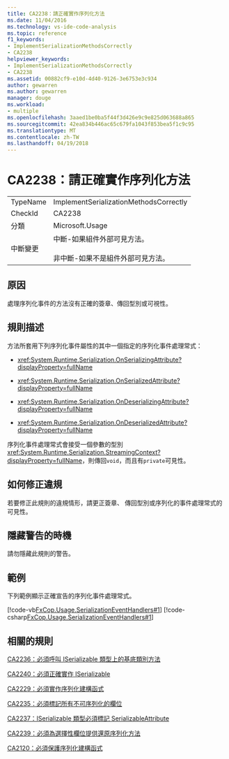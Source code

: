```yaml
---
title: CA2238：請正確實作序列化方法
ms.date: 11/04/2016
ms.technology: vs-ide-code-analysis
ms.topic: reference
f1_keywords:
- ImplementSerializationMethodsCorrectly
- CA2238
helpviewer_keywords:
- ImplementSerializationMethodsCorrectly
- CA2238
ms.assetid: 00882cf9-e10d-4d40-9126-3e6753e3c934
author: gewarren
ms.author: gewarren
manager: douge
ms.workload:
- multiple
ms.openlocfilehash: 3aaed1be0ba5f44f3d426e9c9e825d063688a865
ms.sourcegitcommit: 42ea834b446ac65c679fa1043f853bea5f1c9c95
ms.translationtype: MT
ms.contentlocale: zh-TW
ms.lasthandoff: 04/19/2018
---
```

# <a name="ca2238-implement-serialization-methods-correctly"></a>CA2238：請正確實作序列化方法
|||
|-|-|
|TypeName|ImplementSerializationMethodsCorrectly|
|CheckId|CA2238|
|分類|Microsoft.Usage|
|中斷變更|中斷-如果組件外部可見方法。<br /><br /> 非中斷-如果不是組件外部可見方法。|

## <a name="cause"></a>原因
 處理序列化事件的方法沒有正確的簽章、傳回型別或可視性。

## <a name="rule-description"></a>規則描述
 方法所套用下列序列化事件屬性的其中一個指定的序列化事件處理常式：

-   <xref:System.Runtime.Serialization.OnSerializingAttribute?displayProperty=fullName>

-   <xref:System.Runtime.Serialization.OnSerializedAttribute?displayProperty=fullName>

-   <xref:System.Runtime.Serialization.OnDeserializingAttribute?displayProperty=fullName>

-   <xref:System.Runtime.Serialization.OnDeserializedAttribute?displayProperty=fullName>

 序列化事件處理常式會接受一個參數的型別<xref:System.Runtime.Serialization.StreamingContext?displayProperty=fullName>，則傳回`void`，而且有`private`可見性。

## <a name="how-to-fix-violations"></a>如何修正違規
 若要修正此規則的違規情形，請更正簽章、 傳回型別或序列化的事件處理常式的可見性。

## <a name="when-to-suppress-warnings"></a>隱藏警告的時機
 請勿隱藏此規則的警告。

## <a name="example"></a>範例
 下列範例顯示正確宣告的序列化事件處理常式。

 [!code-vb[FxCop.Usage.SerializationEventHandlers#1](../code-quality/codesnippet/VisualBasic/ca2238-implement-serialization-methods-correctly_1.vb)]
 [!code-csharp[FxCop.Usage.SerializationEventHandlers#1](../code-quality/codesnippet/CSharp/ca2238-implement-serialization-methods-correctly_1.cs)]

## <a name="related-rules"></a>相關的規則
 [CA2236：必須呼叫 ISerializable 類型上的基底類別方法](../code-quality/ca2236-call-base-class-methods-on-iserializable-types.md)

 [CA2240：必須正確實作 ISerializable](../code-quality/ca2240-implement-iserializable-correctly.md)

 [CA2229：必須實作序列化建構函式](../code-quality/ca2229-implement-serialization-constructors.md)

 [CA2235：必須標記所有不可序列化的欄位](../code-quality/ca2235-mark-all-non-serializable-fields.md)

 [CA2237：ISerializable 類型必須標記 SerializableAttribute](../code-quality/ca2237-mark-iserializable-types-with-serializableattribute.md)

 [CA2239：必須為選擇性欄位提供還原序列化方法](../code-quality/ca2239-provide-deserialization-methods-for-optional-fields.md)

 [CA2120：必須保護序列化建構函式](../code-quality/ca2120-secure-serialization-constructors.md)